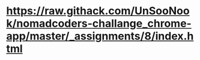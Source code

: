 # <https://raw.githack.com/UnSooNook/nomadcoders-challange_chrome-app/master/_assignments/8/index.html>
